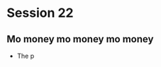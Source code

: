# Session 22
## Mo money mo money mo money
* The p
<!--stackedit_data:
eyJoaXN0b3J5IjpbMTAzOTY2MzY3Nl19
-->